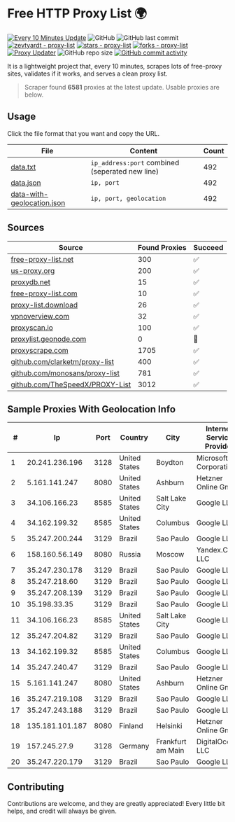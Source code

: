 
# Free HTTP Proxy List 🌍

[![Every 10 Minutes Update](https://github.com/mertguvencli/http-proxy-list/actions/workflows/main.yml/badge.svg?branch=main)](https://github.com/mertguvencli/http-proxy-list/actions/workflows/main.yml)
![GitHub](https://img.shields.io/github/license/mertguvencli/http-proxy-list)
![GitHub last commit](https://img.shields.io/github/last-commit/mertguvencli/http-proxy-list)
[![zevtyardt - proxy-list](https://img.shields.io/static/v1?label=zevtyardt&message=proxy-list&color=blue&logo=github)](https://github.com/zevtyardt/proxy-list "Go to GitHub repo")
[![stars - proxy-list](https://img.shields.io/github/stars/zevtyardt/proxy-list?style=social)](https://github.com/zevtyardt/proxy-list)
[![forks - proxy-list](https://img.shields.io/github/forks/zevtyardt/proxy-list?style=social)](https://github.com/zevtyardt/proxy-list)
[![Proxy Updater](https://github.com/zevtyardt/proxy-list/workflows/Proxy%20Updater/badge.svg)](https://github.com/zevtyardt/proxy-list/actions?query=workflow:"Proxy+Updater")
![GitHub repo size](https://img.shields.io/github/repo-size/zevtyardt/proxy-list)
[![GitHub commit activity](https://img.shields.io/github/commit-activity/m/zevtyardt/proxy-list?logo=commits)](https://github.com/zevtyardt/proxy-list/commits/main)

It is a lightweight project that, every 10 minutes, scrapes lots of free-proxy sites, validates if it works, and serves a clean proxy list.

> Scraper found **6581** proxies at the latest update. Usable proxies are below.

## Usage

Click the file format that you want and copy the URL.

|File|Content|Count|
|----|-------|-----|
|[data.txt](https://raw.githubusercontent.com/mertguvencli/http-proxy-list/main/proxy-list/data.txt)|`ip_address:port` combined (seperated new line)|492|
|[data.json](https://raw.githubusercontent.com/mertguvencli/http-proxy-list/main/proxy-list/data.json)|`ip, port`|492|
|[data-with-geolocation.json](https://raw.githubusercontent.com/mertguvencli/http-proxy-list/main/proxy-list/data-with-geolocation.json)|`ip, port, geolocation`|492|

## Sources

|Source|Found Proxies|Succeed|
|------|-------------|-------|
|[free-proxy-list.net](https://free-proxy-list.net)|300|✅|
|[us-proxy.org](https://www.us-proxy.org)|200|✅|
|[proxydb.net](http://proxydb.net)|15|✅|
|[free-proxy-list.com](https://free-proxy-list.com/?page=&port=&type%5B%5D=http&type%5B%5D=https&up_time=0&search=Search)|10|✅|
|[proxy-list.download](https://www.proxy-list.download/HTTP)|26|✅|
|[vpnoverview.com](https://vpnoverview.com/privacy/anonymous-browsing/free-proxy-servers)|32|✅|
|[proxyscan.io](https://www.proxyscan.io)|100|✅|
|[proxylist.geonode.com](https://proxylist.geonode.com/api/proxy-list?limit=300&page=1&sort_by=lastChecked&sort_type=desc&protocols=http,https)|0|🚫|
|[proxyscrape.com](https://api.proxyscrape.com/v2/?request=displayproxies&protocol=http&timeout=10000&country=all&ssl=all&anonymity=all)|1705|✅|
|[github.com/clarketm/proxy-list](https://raw.githubusercontent.com/clarketm/proxy-list/master/proxy-list-raw.txt)|400|✅|
|[github.com/monosans/proxy-list](https://raw.githubusercontent.com/monosans/proxy-list/main/proxies/http.txt)|781|✅|
|[github.com/TheSpeedX/PROXY-List](https://raw.githubusercontent.com/TheSpeedX/PROXY-List/master/http.txt)|3012|✅|


## Sample Proxies With Geolocation Info

|#|Ip|Port|Country|City|Internet Service Provider|
|-|--|----|-------|----|-------------------------|
|1|20.241.236.196|3128|United States|Boydton|Microsoft Corporation|
|2|5.161.141.247|8080|United States|Ashburn|Hetzner Online GmbH|
|3|34.106.166.23|8585|United States|Salt Lake City|Google LLC|
|4|34.162.199.32|8585|United States|Columbus|Google LLC|
|5|35.247.200.244|3129|Brazil|Sao Paulo|Google LLC|
|6|158.160.56.149|8080|Russia|Moscow|Yandex.Cloud LLC|
|7|35.247.230.178|3129|Brazil|Sao Paulo|Google LLC|
|8|35.247.218.60|3129|Brazil|Sao Paulo|Google LLC|
|9|35.247.208.139|3129|Brazil|Sao Paulo|Google LLC|
|10|35.198.33.35|3129|Brazil|Sao Paulo|Google LLC|
|11|34.106.166.23|8585|United States|Salt Lake City|Google LLC|
|12|35.247.204.82|3129|Brazil|Sao Paulo|Google LLC|
|13|34.162.199.32|8585|United States|Columbus|Google LLC|
|14|35.247.240.47|3129|Brazil|Sao Paulo|Google LLC|
|15|5.161.141.247|8080|United States|Ashburn|Hetzner Online GmbH|
|16|35.247.219.108|3129|Brazil|Sao Paulo|Google LLC|
|17|35.247.243.188|3129|Brazil|Sao Paulo|Google LLC|
|18|135.181.101.187|8080|Finland|Helsinki|Hetzner Online GmbH|
|19|157.245.27.9|3128|Germany|Frankfurt am Main|DigitalOcean, LLC|
|20|35.247.220.179|3129|Brazil|Sao Paulo|Google LLC|



## Contributing

Contributions are welcome, and they are greatly appreciated! Every
little bit helps, and credit will always be given.

